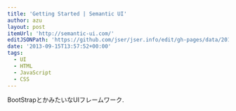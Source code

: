 ```yaml
---
title: 'Getting Started | Semantic UI'
author: azu
layout: post
itemUrl: 'http://semantic-ui.com/'
editJSONPath: 'https://github.com/jser/jser.info/edit/gh-pages/data/2013/09/index.json'
date: '2013-09-15T13:57:52+00:00'
tags:
  - UI
  - HTML
  - JavaScript
  - CSS
---
```

BootStrapとかみたいなUIフレームワーク.

